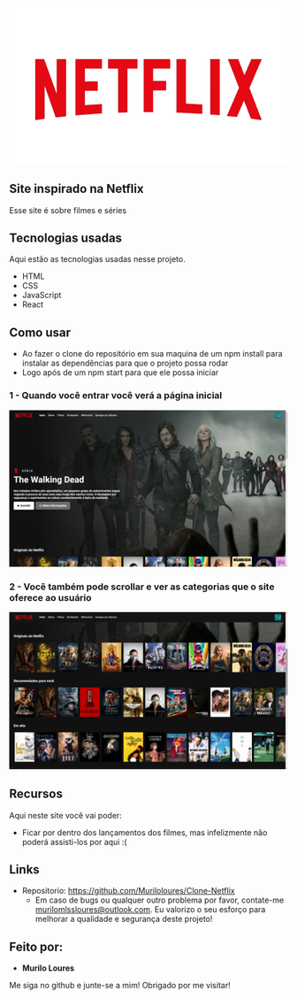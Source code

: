 ![Logo of the project](https://github.com/Muriloloures/Clone-Netflix/blob/master/src/img/netflix-logoo.png)


## Site inspirado na Netflix
Esse site é sobre filmes e séries


## Tecnologias usadas 

Aqui estão as tecnologias usadas nesse projeto.

* HTML
* CSS
* JavaScript
* React

## Como usar

* Ao fazer o clone do repositório em sua maquina de um npm install para instalar as dependências para que o projeto possa rodar
* Logo após de um npm start para que ele possa iniciar

### 1 - Quando você entrar você verá a página inicial 

![Homepage image](https://github.com/Muriloloures/Clone-Netflix/blob/master/src/readme-img/netflix-main.png)

### 2 - Você também pode scrollar e ver as categorias que o site oferece ao usuário

![Posts](https://github.com/Muriloloures/Clone-Netflix/blob/master/src/readme-img/netflix-row-1.png)


## Recursos

Aqui neste site você vai poder:
 - Ficar por dentro dos lançamentos dos filmes, mas infelizmente não poderá assisti-los por aqui :(

## Links
  - Repositorio: https://github.com/Muriloloures/Clone-Netflix
    - Em caso de bugs ou qualquer outro problema por favor, contate-me
      murilomlssloures@outlook.com. Eu valorizo o seu esforço para melhorar a qualidade e segurança deste projeto!

  ## Feito por:

  * **Murilo Loures** 

  Me siga no github e junte-se a mim!
  Obrigado por me visitar!
